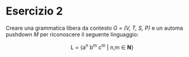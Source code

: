 # Esercizio 2

Creare una grammatica libera da contesto *G = (V, T, S, P)* e un automa pushdown *M* per riconoscere il seguente linguaggio:

<center>
L = {a<sup>n</sup> b<sup>m</sup> c<sup>m</sup> | n,m ∈ <strong>N</strong>}
</center>
